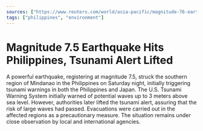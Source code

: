 ```yaml
---
sources: ["https://www.reuters.com/world/asia-pacific/magnitude-76-earthquake-strikes-mindanao-philippines-emsc-2023-12-02/", "https://www.theguardian.com/world/2023/dec/02/philippines-hit-by-earthquake-tsunami-say-experts"]
tags: ["philippines", "environment"]
---
```


# Magnitude 7.5 Earthquake Hits Philippines, Tsunami Alert Lifted

A powerful earthquake, registering at magnitude 7.5, struck the southern region of Mindanao in the Philippines on Saturday night, initially triggering tsunami warnings in both the Philippines and Japan. The U.S. Tsunami Warning System initially warned of potential waves up to 3 meters above sea level. However, authorities later lifted the tsunami alert, assuring that the risk of large waves had passed. Evacuations were carried out in the affected regions as a precautionary measure. The situation remains under close observation by local and international agencies.
